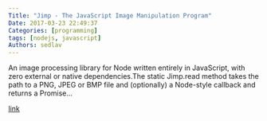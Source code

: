 ```yaml
---
Title: "Jimp - The JavaScript Image Manipulation Program"
Date: 2017-03-23 22:49:37
Categories: [programming]
tags: [nodejs, javascript]
Authors: sedlav
---
```


An image processing library for Node written entirely in JavaScript, with zero external or native dependencies.The static Jimp.read method takes the path to a PNG, JPEG or BMP file and (optionally) a Node-style callback and returns a Promise...

[link](https://github.com/oliver-moran/jimp)
